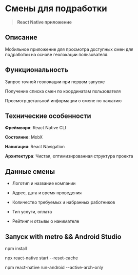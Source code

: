 # Смены для подработки

> **React Native приложение**
## Описание

Мобильное приложение для просмотра доступных смен для подработки на основе геолокации пользователя.

## Функциональность

Запрос точной геолокации при первом запуске

Получение списка смен по координатам пользователя

Просмотр детальной информации о смене по нажатию


## Технические особенности

**Фреймворк**: React Native CLI

**Состояние**: MobX

**Навигация**: React Navigation

**Архитектура**: Чистая, оптимизированная структура проекта

## Данные смены

- Логотип и название компании

- Адрес, дата и время проведения

- Количество требуемых и набранных работников

- Тип услуги, оплата

- Рейтинг и отзывы о нанимателе

## Запуск with metro && Android Studio

npm install

npx react-native start --reset-cache

npm react-native run-android --active-arch-only




